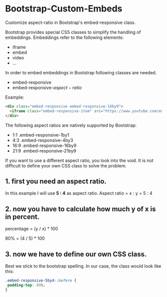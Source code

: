 # Bootstrap-Custom-Embeds
Customize aspect-ratio in Bootstrap's embed-responsive class.

Bootstrap provides special CSS classes to simplify the handling of embeddings.
Embeddings refer to the following elements:

* iframe
* embed
* video
* ...

In order to embed embeddings in Bootstrap following classes are needed.

* embed-responsive
* embed-responsive-$aspect-ratio$

Example:
```html
<div class="embed-responsive embed-responsive-16by9">
  <iframe class="embed-responsive-item" src="https://www.youtube.com/embed/zpOULjyy-n8?rel=0=0" allowfullscreen></iframe>
</div>
```

The following aspect ratios are natively supported by Bootstrap:

* 1:1 .embed-responsive-1by1
* 4:3 .embed-responsive-4by3
* 16:9 .embed-responsive-16by9
* 21:9 .embed-responsive-21by9

If you want to use a different aspect ratio, you look into the void.
It is not difficult to define your own CSS class to solve the problem.

## 1. first you need an aspect ratio.

In this example I will use **5 : 4** as aspect ratio.
Aspect ratio = x : y = 5 : 4

## 2. now you have to calculate how much y of x is in percent.

percentage = (y / x) * 100

80% = (4 / 5) * 100

## 3. now we have to define our own CSS class.

Best we stick to the bootstrap spelling.
In our case, the class would look like this:

```css
.embed-responsive-5by4::before {
 padding-top: 80%;
}
```

